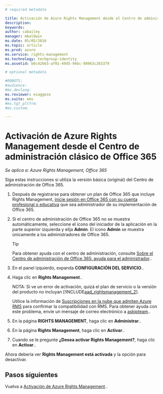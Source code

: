 ```yaml
---
# required metadata

title: Activación de Azure Rights Management desde el Centro de administración clásico de Office 365 | Azure RMS
description:
keywords:
author: cabailey
manager: mbaldwin
ms.date: 05/05/2016
ms.topic: article
ms.prod: azure
ms.service: rights-management
ms.technology: techgroup-identity
ms.assetid: b6c42663-af01-49d5-94bc-98963c383379

# optional metadata

#ROBOTS:
#audience:
#ms.devlang:
ms.reviewer: esaggese
ms.suite: ems
#ms.tgt_pltfrm:
#ms.custom:

---
```


# Activación de Azure Rights Management desde el Centro de administración clásico de Office 365

*Se aplica a: Azure Rights Management, Office 365*


Siga estas instrucciones si utiliza la versión básica (original) del Centro de administración de Office 365.

1. Después de registrarse para obtener un plan de Office 365 que incluye Rights Management, [inicie sesión en Office 365 con su cuenta profesional o educativa](https://portal.office.com/) que sea administrador de su implementación de Office 365.

2. Si el centro de administración de Office 365 no se muestra automáticamente, seleccione el icono del iniciador de la aplicación en la parte superior izquierda y elija **Admin**. El icono **Admin** se muestra únicamente a los administradores de Office 365.

    > [!TIP]
    > Para obtener ayuda con el centro de administración, consulte [Sobre el Centro de administración de Office 365: ayuda para el administrador](https://support.office.com/article/About-the-Office-365-admin-center-Admin-Help-58537702-d421-4d02-8141-e128e3703547)..

3. En el panel izquierdo, expanda **CONFIGURACIÓN DEL SERVICIO**..

4.  Haga clic en **Rights Management**..

    NOTA: Si ve un error de activación, quizá el plan de servicio o la versión del producto no incluyan [!INCLUDE[aad_rightsmanagement_2](../includes/aad_rightsmanagement_2_md.md)].

    Utilice la información de [Suscripciones en la nube que admiten Azure RMS](../get-started/requirements-subscriptions.md) para confirmar la compatibilidad con RMS. Para obtener ayuda con este problema, envíe un mensaje de correo electrónico a [askipteam](mailto:askipteam?subject=I%20cannot%20activate%20RMS)..


5. En la página **RIGHTS MANAGEMENT**, haga clic en **Administrar**..

6. En la página **Rights Management**, haga clic en **Activar**..

7. Cuando se le pregunte **¿Desea activar Rights Management?**, haga clic en **Activar**..

Ahora debería ver **Rights Management está activada** y la opción para desactivar.

## Pasos siguientes
Vuelva a [Activación de Azure Rights Management](activate-service.md)..

<!--HONumber=May16_HO1-->


